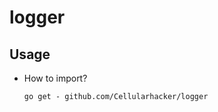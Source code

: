 # logger

## Usage
- How to import?
    ```shell
    go get - github.com/Cellularhacker/logger
    ```